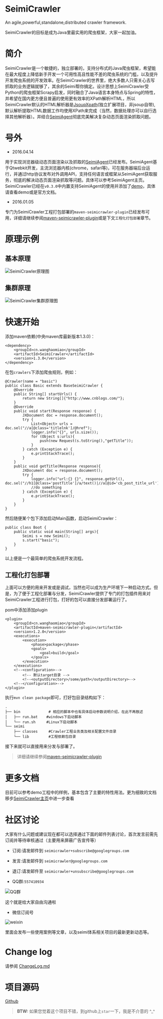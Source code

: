 SeimiCrawler
==========
An agile,powerful,standalone,distributed crawler framework.

SeimiCrawler的目标是成为Java里最实用的爬虫框架，大家一起加油。

# 简介 #

SeimiCrawler是一个敏捷的，独立部署的，支持分布式的Java爬虫框架，希望能在最大程度上降低新手开发一个可用性高且性能不差的爬虫系统的门槛，以及提升开发爬虫系统的开发效率。在SeimiCrawler的世界里，绝大多数人只需关心去写抓取的业务逻辑就够了，其余的Seimi帮你搞定。设计思想上SeimiCrawler受Python的爬虫框架Scrapy启发，同时融合了Java语言本身特点与Spring的特性，并希望在国内更方便且普遍的使用更有效率的XPath解析HTML，所以SeimiCrawler默认的HTML解析器是[JsoupXpath](http://jsoupxpath.wanghaomiao.cn)(独立扩展项目，非jsoup自带),默认解析提取HTML数据工作均使用XPath来完成（当然，数据处理亦可以自行选择其他解析器）。并结合[SeimiAgent](https://github.com/zhegexiaohuozi/SeimiAgent)彻底完美解决复杂动态页面渲染抓取问题。

# 号外 #
- 2016.04.14

用于实现浏览器级动态页面渲染以及抓取的[SeimiAgent](https://github.com/zhegexiaohuozi/SeimiAgent)已经发布。SeimiAgent基于Qtwebkit开发，主流浏览器内核(chrome，safari等)，可在服务器端后台运行，并通过http协议发布对外调用API，支持任何语言或框架从SeimiAgent获取服务，彻底的解决动态页面渲染抓取等问题。具体可以参考SeimiAgent主页。SeimiCrawler已经在`v0.3.0`中内置支持SeimiAgent的使用并添加了[demo](https://github.com/zhegexiaohuozi/SeimiCrawler/blob/master/demo/src/main/java/cn/wanghaomiao/crawlers/SeimiAgentDemo.java)，具体请查看demo或是官方文档。

- 2016.01.05

专门为SeimiCrawler工程打包部署的`maven-seimicrawler-plugin`已经发布可用，详细请继续参阅[maven-seimicrawler-plugin](https://github.com/zhegexiaohuozi/maven-seimicrawler-plugin)或是下文`工程化打包部署`章节。

# 原理示例 #
## 基本原理 ##
![SeimiCrawler原理图](http://77g8ty.com1.z0.glb.clouddn.com/v2_Seimi.png)

## 集群原理 ##
![SeimiCrawler集群原理图](http://77g8ty.com1.z0.glb.clouddn.com/v1_distributed.png)

# 快速开始 #

添加maven依赖(中央maven库最新版本1.3.0)：
```
<dependency>
    <groupId>cn.wanghaomiao</groupId>
    <artifactId>SeimiCrawler</artifactId>
    <version>1.3.0</version>
</dependency>
```

在包`crawlers`下添加爬虫规则，例如：
```
@Crawler(name = "basic")
public class Basic extends BaseSeimiCrawler {
    @Override
    public String[] startUrls() {
        return new String[]{"http://www.cnblogs.com/"};
    }
    @Override
    public void start(Response response) {
        JXDocument doc = response.document();
        try {
            List<Object> urls = doc.sel("//a[@class='titlelnk']/@href");
            logger.info("{}", urls.size());
            for (Object s:urls){
                push(new Request(s.toString(),"getTitle"));
            }
        } catch (Exception e) {
            e.printStackTrace();
        }
    }
    public void getTitle(Response response){
        JXDocument doc = response.document();
        try {
            logger.info("url:{} {}", response.getUrl(), doc.sel("//h1[@class='postTitle']/a/text()|//a[@id='cb_post_title_url']/text()"));
            //do something
        } catch (Exception e) {
            e.printStackTrace();
        }
    }
}
```
然后随便某个包下添加启动Main函数，启动SeimiCrawler：
```
public class Boot {
    public static void main(String[] args){
        Seimi s = new Seimi();
        s.start("basic");
    }
}
```
以上便是一个最简单的爬虫系统开发流程。

## 工程化打包部署 ##
上面可以方便的用来开发或是调试，当然也可以成为生产环境下一种启动方式。但是，为了便于工程化部署与分发，SeimiCrawler提供了专门的打包插件用来对SeimiCrawler工程进行打包，打好的包可以直接分发部署运行了。

pom中添加添加plugin
```
<plugin>
    <groupId>cn.wanghaomiao</groupId>
    <artifactId>maven-seimicrawler-plugin</artifactId>
    <version>1.2.0</version>
    <executions>
        <execution>
            <phase>package</phase>
            <goals>
                <goal>build</goal>
            </goals>
        </execution>
    </executions>
    <!--<configuration>-->
        <!-- 默认target目录 -->
        <!--<outputDirectory>/some/path</outputDirectory>-->
    <!--</configuration>-->
</plugin>
```
执行`mvn clean package`即可，打好包目录结构如下：
```
.
├── bin             # 相应的脚本中也有具体启动参数说明介绍，在此不再敖述
│   ├── run.bat    #windows下启动脚本
│   └── run.sh     #Linux下启动脚本
└── seimi
    ├── classes     #Crawler工程业务类及相关配置文件目录
    └── lib         #工程依赖包目录
```
接下来就可以直接用来分发与部署了。

> 详细请继续参阅[maven-seimicrawler-plugin](https://github.com/zhegexiaohuozi/maven-seimicrawler-plugin)

# 更多文档 #

目前可以参考demo工程中的样例，基本包含了主要的特性用法。更为细致的文档移步[SeimiCrawler主页](http://seimi.wanghaomiao.cn)中进一步查看

# 社区讨论 #
大家有什么问题或建议现在都可以选择通过下面的邮件列表讨论，首次发言前需先订阅并等待审核通过（主要用来屏蔽广告宣传等）

- 订阅:请发邮件到 `seimicrawler+subscribe@googlegroups.com`

- 发言:请发邮件到 `seimicrawler@googlegroups.com`

- 退订:请发邮件至 `seimicrawler+unsubscribe@googlegroups.com`

- QQ群:`557410934`

![QQ群](http://wjcdn.u.qiniudn.com/seimiqq.png)

这个就是给大家自由沟通啦

- 微信订阅号

![weixin](http://wjcdn.u.qiniudn.com/seimiweixin.jpg)

里面会发布一些使用案例等文章，以及seimi体系相关项目的最新更新动态等。

# Change log #

请参阅 [ChangeLog.md](https://github.com/zhegexiaohuozi/SeimiCrawler/blob/master/ChangeLog.md)

# 项目源码 #
[Github](https://github.com/zhegexiaohuozi/SeimiCrawler)
> **BTW:**
> 如果您觉着这个项目不错，到github上`star`一下，我是不介意的 ^_^
